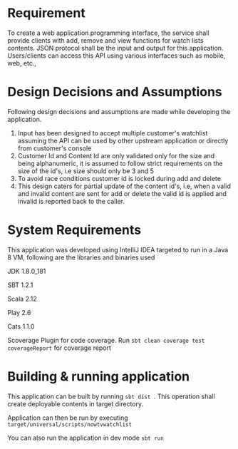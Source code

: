 # Requirement #

To create a web application programming interface, the service shall provide clients with add, remove and view functions for watch lists contents.
JSON protocol shall be the input and output for this application. Users/clients can access this API using various interfaces such as mobile, web, etc.,

# Design Decisions and Assumptions #

Following design decisions and assumptions are made while developing the application.

1. Input has been designed to accept multiple customer's watchlist assuming the API can be used by other upstream application or directly from customer's console
2. Customer Id and Content Id are only validated only for the size and being alphanumeric, it is assumed to follow strict requirements on the size of the id's, i.e size should only be 3 and 5
3. To avoid race conditions customer id is locked during add and delete
4. This design caters for partial update of the content id's, i.e, when a valid and invalid content are sent for add or delete the valid id is applied and invalid is reported back to the caller. 
 
# System Requirements #

This application was developed using IntelliJ IDEA targeted to run in a Java 8 VM, following are the libraries and binaries used
 
JDK 1.8.0_181

SBT 1.2.1

Scala 2.12

Play 2.6

Cats 1.1.0

Scoverage Plugin for code coverage. Run `sbt clean coverage test coverageReport` for coverage report  

# Building & running application #
This application can be built by running `sbt dist `. This operation shall create deployable contents in target directory.

Application can then be run by executing `target/universal/scripts/nowtvwatchlist` 

You can also run the application in dev mode `sbt run`

